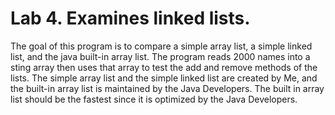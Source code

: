 # Lab 4. Examines linked lists. 


 The goal of this program is to compare a simple array list, a simple linked list, and the java built-in array list. 
 The program reads 2000 names into a sting array then uses that array to test the add and remove methods
 of the lists. The simple array list and the simple linked list are created by Me, and the built-in array list is 
 maintained by the Java Developers. The built in array list should be the fastest since it is optimized by the 
 Java Developers. 